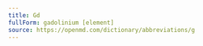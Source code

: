 ```yaml
---
title: Gd
fullForm: gadolinium [element]
source: https://openmd.com/dictionary/abbreviations/g
---
```

